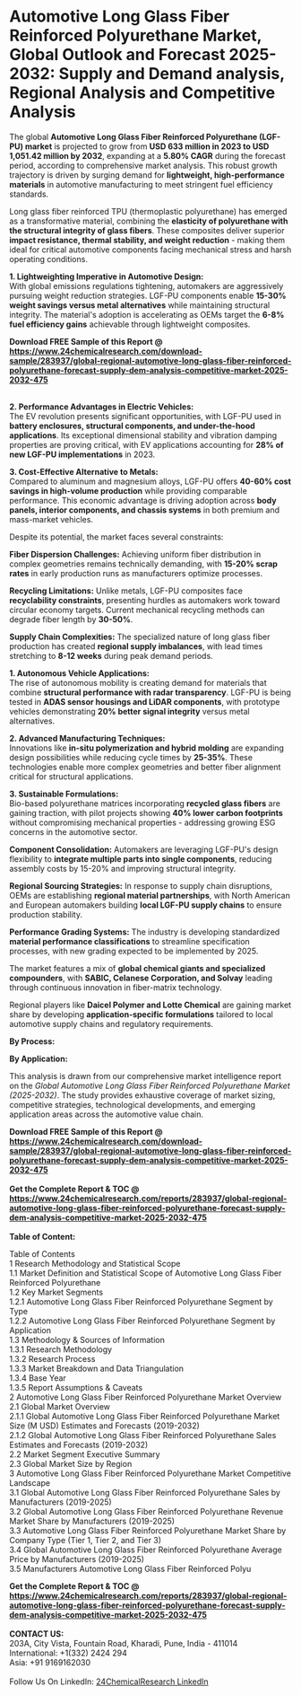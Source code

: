 <h1>Automotive Long Glass Fiber Reinforced Polyurethane Market, Global Outlook and Forecast 2025-2032: Supply and Demand analysis, Regional Analysis and Competitive Analysis</h1><p>The global <strong>Automotive Long Glass Fiber Reinforced Polyurethane (LGF-PU) market</strong> is projected to grow from <strong>USD 633 million in 2023 to USD 1,051.42 million by 2032</strong>, expanding at a <strong>5.80% CAGR</strong> during the forecast period, according to comprehensive market analysis. This robust growth trajectory is driven by surging demand for <strong>lightweight, high-performance materials</strong> in automotive manufacturing to meet stringent fuel efficiency standards.</p><p>Long glass fiber reinforced TPU (thermoplastic polyurethane) has emerged as a transformative material, combining the <strong>elasticity of polyurethane with the structural integrity of glass fibers</strong>. These composites deliver superior <strong>impact resistance, thermal stability, and weight reduction</strong> - making them ideal for critical automotive components facing mechanical stress and harsh operating conditions.</p><p><strong>1. Lightweighting Imperative in Automotive Design:</strong><br>
With global emissions regulations tightening, automakers are aggressively pursuing weight reduction strategies. LGF-PU components enable <strong>15-30% weight savings versus metal alternatives</strong> while maintaining structural integrity. The material's adoption is accelerating as OEMs target the <strong>6-8% fuel efficiency gains</strong> achievable through lightweight composites.</p><div><b>Download FREE Sample of this Report @ 
            <a href="https://www.24chemicalresearch.com/download-sample/283937/global-regional-automotive-long-glass-fiber-reinforced-polyurethane-forecast-supply-dem-analysis-competitive-market-2025-2032-475">
            https://www.24chemicalresearch.com/download-sample/283937/global-regional-automotive-long-glass-fiber-reinforced-polyurethane-forecast-supply-dem-analysis-competitive-market-2025-2032-475</a></b></div><br><p><strong>2. Performance Advantages in Electric Vehicles:</strong><br>
The EV revolution presents significant opportunities, with LGF-PU used in <strong>battery enclosures, structural components, and under-the-hood applications</strong>. Its exceptional dimensional stability and vibration damping properties are proving critical, with EV applications accounting for <strong>28% of new LGF-PU implementations</strong> in 2023.</p><p><strong>3. Cost-Effective Alternative to Metals:</strong><br>
Compared to aluminum and magnesium alloys, LGF-PU offers <strong>40-60% cost savings in high-volume production</strong> while providing comparable performance. This economic advantage is driving adoption across <strong>body panels, interior components, and chassis systems</strong> in both premium and mass-market vehicles.</p><p>Despite its potential, the market faces several constraints:</p><p><strong>Fiber Dispersion Challenges:</strong> Achieving uniform fiber distribution in complex geometries remains technically demanding, with <strong>15-20% scrap rates</strong> in early production runs as manufacturers optimize processes.</p><p><strong>Recycling Limitations:</strong> Unlike metals, LGF-PU composites face <strong>recyclability constraints</strong>, presenting hurdles as automakers work toward circular economy targets. Current mechanical recycling methods can degrade fiber length by <strong>30-50%</strong>.</p><p><strong>Supply Chain Complexities:</strong> The specialized nature of long glass fiber production has created <strong>regional supply imbalances</strong>, with lead times stretching to <strong>8-12 weeks</strong> during peak demand periods.</p><p><strong>1. Autonomous Vehicle Applications:</strong><br>
The rise of autonomous mobility is creating demand for materials that combine <strong>structural performance with radar transparency</strong>. LGF-PU is being tested in <strong>ADAS sensor housings and LiDAR components</strong>, with prototype vehicles demonstrating <strong>20% better signal integrity</strong> versus metal alternatives.</p><p><strong>2. Advanced Manufacturing Techniques:</strong><br>
Innovations like <strong>in-situ polymerization and hybrid molding</strong> are expanding design possibilities while reducing cycle times by <strong>25-35%</strong>. These technologies enable more complex geometries and better fiber alignment critical for structural applications.</p><p><strong>3. Sustainable Formulations:</strong><br>
Bio-based polyurethane matrices incorporating <strong>recycled glass fibers</strong> are gaining traction, with pilot projects showing <strong>40% lower carbon footprints</strong> without compromising mechanical properties - addressing growing ESG concerns in the automotive sector.</p><p><strong>Component Consolidation:</strong> Automakers are leveraging LGF-PU's design flexibility to <strong>integrate multiple parts into single components</strong>, reducing assembly costs by 15-20% and improving structural integrity.</p><p><strong>Regional Sourcing Strategies:</strong> In response to supply chain disruptions, OEMs are establishing <strong>regional material partnerships</strong>, with North American and European automakers building <strong>local LGF-PU supply chains</strong> to ensure production stability.</p><p><strong>Performance Grading Systems:</strong> The industry is developing standardized <strong>material performance classifications</strong> to streamline specification processes, with new grading expected to be implemented by 2025.</p><p>The market features a mix of <strong>global chemical giants and specialized compounders</strong>, with <strong>SABIC, Celanese Corporation, and Solvay</strong> leading through continuous innovation in fiber-matrix technology.</p><p>Regional players like <strong>Daicel Polymer and Lotte Chemical</strong> are gaining market share by developing <strong>application-specific formulations</strong> tailored to local automotive supply chains and regulatory requirements.</p><p><strong>By Process:</strong></p><p><strong>By Application:</strong></p><p>This analysis is drawn from our comprehensive market intelligence report on the <em>Global Automotive Long Glass Fiber Reinforced Polyurethane Market (2025-2032)</em>. The study provides exhaustive coverage of market sizing, competitive strategies, technological developments, and emerging application areas across the automotive value chain.</p><div><b>Download FREE Sample of this Report @ 
            <a href="https://www.24chemicalresearch.com/download-sample/283937/global-regional-automotive-long-glass-fiber-reinforced-polyurethane-forecast-supply-dem-analysis-competitive-market-2025-2032-475">
            https://www.24chemicalresearch.com/download-sample/283937/global-regional-automotive-long-glass-fiber-reinforced-polyurethane-forecast-supply-dem-analysis-competitive-market-2025-2032-475</a></b></div><br><div><b>Get the Complete Report & TOC @ 
            <a href="https://www.24chemicalresearch.com/reports/283937/global-regional-automotive-long-glass-fiber-reinforced-polyurethane-forecast-supply-dem-analysis-competitive-market-2025-2032-475">
            https://www.24chemicalresearch.com/reports/283937/global-regional-automotive-long-glass-fiber-reinforced-polyurethane-forecast-supply-dem-analysis-competitive-market-2025-2032-475</a></b></div><br>
            <b>Table of Content:</b><p>Table of Contents<br />
1 Research Methodology and Statistical Scope<br />
1.1 Market Definition and Statistical Scope of Automotive Long Glass Fiber Reinforced Polyurethane<br />
1.2 Key Market Segments<br />
1.2.1 Automotive Long Glass Fiber Reinforced Polyurethane Segment by Type<br />
1.2.2 Automotive Long Glass Fiber Reinforced Polyurethane Segment by Application<br />
1.3 Methodology & Sources of Information<br />
1.3.1 Research Methodology<br />
1.3.2 Research Process<br />
1.3.3 Market Breakdown and Data Triangulation<br />
1.3.4 Base Year<br />
1.3.5 Report Assumptions & Caveats<br />
2 Automotive Long Glass Fiber Reinforced Polyurethane Market Overview<br />
2.1 Global Market Overview<br />
2.1.1 Global Automotive Long Glass Fiber Reinforced Polyurethane Market Size (M USD) Estimates and Forecasts (2019-2032)<br />
2.1.2 Global Automotive Long Glass Fiber Reinforced Polyurethane Sales Estimates and Forecasts (2019-2032)<br />
2.2 Market Segment Executive Summary<br />
2.3 Global Market Size by Region<br />
3 Automotive Long Glass Fiber Reinforced Polyurethane Market Competitive Landscape<br />
3.1 Global Automotive Long Glass Fiber Reinforced Polyurethane Sales by Manufacturers (2019-2025)<br />
3.2 Global Automotive Long Glass Fiber Reinforced Polyurethane Revenue Market Share by Manufacturers (2019-2025)<br />
3.3 Automotive Long Glass Fiber Reinforced Polyurethane Market Share by Company Type (Tier 1, Tier 2, and Tier 3)<br />
3.4 Global Automotive Long Glass Fiber Reinforced Polyurethane Average Price by Manufacturers (2019-2025)<br />
3.5 Manufacturers Automotive Long Glass Fiber Reinforced Polyu</p><div><b>Get the Complete Report & TOC @ 
            <a href="https://www.24chemicalresearch.com/reports/283937/global-regional-automotive-long-glass-fiber-reinforced-polyurethane-forecast-supply-dem-analysis-competitive-market-2025-2032-475">
            https://www.24chemicalresearch.com/reports/283937/global-regional-automotive-long-glass-fiber-reinforced-polyurethane-forecast-supply-dem-analysis-competitive-market-2025-2032-475</a></b></div><br><b>CONTACT US:</b><br>
            203A, City Vista, Fountain Road, Kharadi, Pune, India - 411014<br>
            International: +1(332) 2424 294<br>
            Asia: +91 9169162030 <br><br>
            Follow Us On LinkedIn: <a href="https://www.linkedin.com/company/24chemicalresearch/">24ChemicalResearch LinkedIn</a>